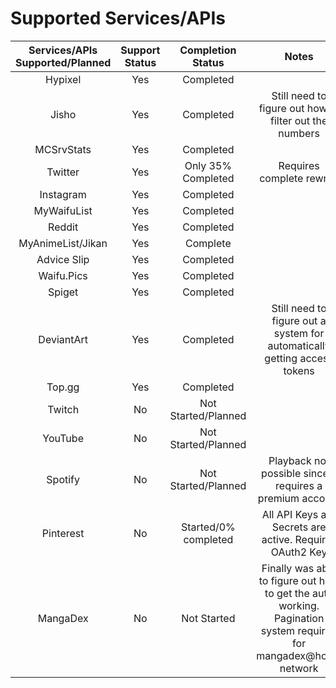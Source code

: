 # Supported Services/APIs
| Services/APIs Supported/Planned | Support Status | Completion Status | Notes | 
|        :--:           |     :--:       |    :--:   |        :--: |
| Hypixel               | Yes            | Completed       |
| Jisho                 | Yes            | Completed | Still need to figure out how to filter out the numbers |
| MCSrvStats            | Yes            |    Completed    |
| Twitter               | Yes            | Only 35% Completed | Requires complete rewrite |
| Instagram             |  Yes           |     Completed  |  |
| MyWaifuList           |   Yes          |     Completed   | 
| Reddit                |     Yes        | Completed       |
| MyAnimeList/Jikan           | Yes           | Complete |  | 
| Advice Slip | Yes | Completed | 
| Waifu.Pics | Yes | Completed |
| Spiget | Yes | Completed |
| DeviantArt               | Yes            | Completed      | Still need to figure out a system for automatically getting access tokens |
| Top.gg               | Yes            | Completed      |  |
| Twitch                | No             | Not Started/Planned |
| YouTube | No | Not Started/Planned |
| Spotify               |  No            | Not Started/Planned | Playback not possible since it requires a premium account |
| Pinterest             |  No            | Started/0% completed     | All API Keys are Secrets are active. Requires OAuth2 Key| 
| MangaDex              | No           | Not Started | Finally was able to figure out how to get the auth working. Pagination system required for mangadex@home network | 
